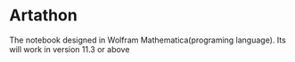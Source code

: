 # Artathon
The notebook designed in Wolfram Mathematica(programing language). Its will work in version 11.3 or above
